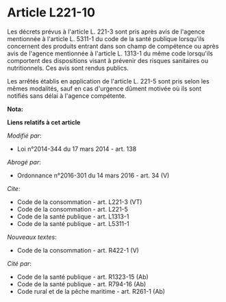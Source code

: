 # Article L221-10

Les décrets prévus à l'article L. 221-3 sont pris après avis de l'agence mentionnée à l'article L. 5311-1 du code de la santé
publique lorsqu'ils concernent des produits entrant dans son champ de compétence ou après avis de l'agence mentionnée à
l'article L. 1313-1 du même code lorsqu'ils comportent des dispositions visant à prévenir des risques sanitaires ou
nutritionnels. Ces avis sont rendus publics. 

Les arrêtés établis en application de l'article L. 221-5 sont pris selon les mêmes modalités, sauf en cas d'urgence dûment
motivée où ils sont notifiés sans délai à l'agence compétente.

**Nota:**



**Liens relatifs à cet article**

_Modifié par_:

  - Loi n°2014-344 du 17 mars 2014 - art. 138

_Abrogé par_:

  - Ordonnance n°2016-301 du 14 mars 2016 - art. 34 (V)

_Cite_:

  - Code de la consommation - art. L221-3 (VT)
  - Code de la consommation - art. L221-5
  - Code de la santé publique - art. L1313-1
  - Code de la santé publique - art. L5311-1

_Nouveaux textes_:

  - Code de la consommation - art. R422-1 (V)

_Cité par_:

  - Code de la santé publique - art. R1323-15 (Ab)
  - Code de la santé publique - art. R794-16 (Ab)
  - Code rural et de la pêche maritime - art. R261-1 (Ab)
